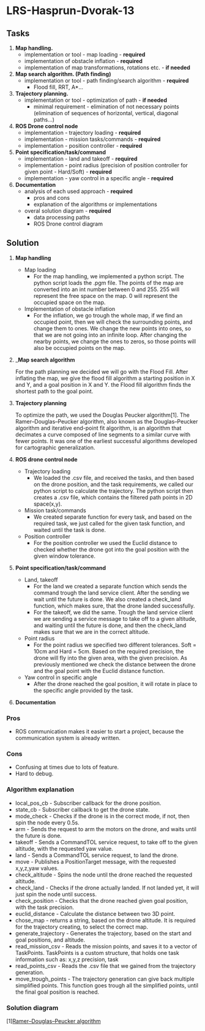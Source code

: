 # LRS-Hasprun-Dvorak-13

## Tasks

1. __Map handling.__
    - implementation or tool - map loading - **required**
    - implementation of obstacle inflation - **required**
    - implementation of map transformations, rotations etc. - **if needed**
2. __Map search algorithm. (Path finding)__
    - implementation or tool - path finding/search algorithm - **required**
        - Flood fill, RRT, A*...
3. __Trajectory planning.__
    - implementation or tool - optimization of path - **if needed**
        - minimal requirement - elimination of not necessary points (elimination of sequences of horizontal, vertical, diagonal paths...)          
4. __ROS Drone control node__
    - implementation - trajectory loading - **required**
    - implementation - mission tasks/commands - **required**
    - implementation - position controller - **required** 
5. __Point specification/task/command__
    - implementation - land and takeoff - **required**
    - implementation - point radius (precision of position controller for given point - Hard/Soft) - **required**
    - implementation - yaw control in a specific angle - **required**
6. __Documentation__ 
    - analysis of each used approach - **required**
        - pros and cons
        - explanation of the algorithms or implementations
    - overal solution diagram - **required**
        - data processing paths
        - ROS Drone control diagram

## Solution


1. __Map handling__
    - Map loading
        - For the map handling, we implemented a python script. The python script loads the .pgm file. The points of the map are converted into an int number between 0 and 255. 255 will represent the free space on the map. 0 will represent the occupied space on the map.  
    - Implementation of obstacle inflation
        - For the inflation, we go trough the whole map, if we find an occupied point, then we will check the surrounding points, and change them to ones. We change the new points into ones, so that we are not going into an infinite loop. After changing the nearby points, we change the ones to zeros, so those points will also be occupied points on the map. 

2. ___Map search algorithm__

    For the path planning we decided we will go with the Flood Fill. After inflating the map, we give the flood fill algorithm a starting position in X and Y, and a goal position in X and Y. the Flood fill algorithm finds the shortest path to the goal point.

3. __Trajectory planning__

    To optimize the path, we used the Douglas Peucker algorithm[1]. The Ramer–Douglas–Peucker algorithm, also known as the Douglas–Peucker algorithm and iterative end-point fit algorithm, is an algorithm that decimates a curve composed of line segments to a similar curve with fewer points. It was one of the earliest successful algorithms developed for cartographic generalization.

4. __ROS drone control node__

    - Trajectory loading
        - We loaded the .csv file, and received the tasks, and then based on the drone position, and the task requirements, we called our python script to calculate the trajectory. The python script then creates a .csv file, which contains the filtered path points in 2D space(x,y).
    - Mission task/commands
        - We created separate function for every task, and based on the required task, we just called for the given task function, and waited until the task is done.
    - Position controller
        - For the position controller we used the Euclid distance to checked whether  the drone got into the goal position with the given window tolerance.

5. __Point specification/task/command__

    - Land, takeoff
        - For the land we created a separate function which sends the command trough the land service client. After the sending we wait until the future is done. We also created a check_land function, which makes sure, that the drone landed successfully.
        - For the takeoff, we did the same. Trough the land service client we are sending a service message to take off to a given altitude, and waiting until the future is done, and then the check_land makes sure that we are in the correct altitude.
    - Point radius
        - For the point radius we specified two different tolerances. Soft = 10cm and Hard = 5cm. Based on the required precision, the drone will fly into the given area, with the given precision. As previously mentioned we check the distance between the drone and the goal point with the Euclid distance function.
    - Yaw control in specific angle
        - After the drone reached the goal position, it will rotate in place to the specific angle provided by the task.

6. __Documentation__

### Pros 
- ROS communication makes it easier to start a project, because the communication system is already written.
### Cons
- Confusing at times due to lots of feature.
- Hard to debug.

### Algorithm explanation
- local_pos_cb - Subscriber callback for the drone position.
- state_cb - Subscriber callback to get the drone state.
- mode_check - Checks if the drone is in the correct mode, if not, then spin the node every 0.5s.
- arm - Sends the request to arm the motors on the drone, and waits until the future is done.
- takeoff - Sends a CommandTOL service request, to take off to the given altitude, with the requested yaw value. 
- land - Sends a CommandTOL service request, to land the drone.
- move - Publishes a PositionTarget message, with the requested x,y,z,yaw values. 
- check_altitude - Spins the node until the drone reached the requested altitude.
- check_land - Checks if the drone actually landed. If not landed yet, it will just spin the node until success.
- check_position - Checks that the drone reached given goal position, with the task precision.
- euclid_distance - Calculate the distance between two 3D point.
- chose_map - returns a string, based on the drone altitude. It is required for the trajectory creating, to select the correct map.
- generate_trajectory - Generates the trajectory, based on the start and goal positions, and altitude.
- read_mission_csv - Reads the mission points, and saves it to a vector of TaskPoints. TaskPoints is a custom structure, that holds one task information such as: x,y,z precision, task
- read_points_csv - Reads the .csv file that we gained from the trajectory generation.
- move_trough_points - The trajectory generation can give back multiple simplified points. This function goes trough all the simplified points, until the final goal position is reached.

### Solution diagram

[1][Ramer–Douglas–Peucker algorithm](https://en.wikipedia.org/wiki/Ramer%E2%80%93Douglas%E2%80%93Peucker_algorithm)
